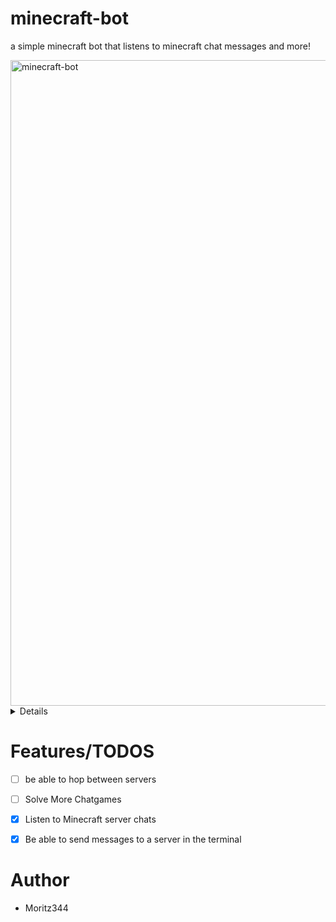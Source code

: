 # minecraft-bot
a simple minecraft bot that listens
to minecraft chat messages and more!

<img width="1905" height="1033" alt="minecraft-bot" src="https://github.com/user-attachments/assets/1eb8cb00-a973-481b-ae64-68dcfb421187" />


<details>
  
<img width="1911" height="1031" alt="bot_2" src="https://github.com/user-attachments/assets/268625ec-fa12-4adf-8ec0-8c0f992e07b3" />

</details>


# Features/TODOS
- [ ] be able to hop between servers 
- [ ] Solve More Chatgames
- [x] Listen to Minecraft server chats
- [x] Be able to send messages to a server in the terminal


# Author
- Moritz344
